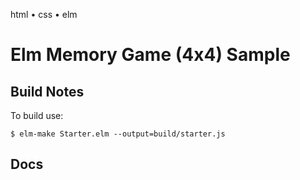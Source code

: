 html • css • elm

# Elm Memory Game (4x4) Sample




## Build Notes

To build use:

    $ elm-make Starter.elm --output=build/starter.js



## Docs
